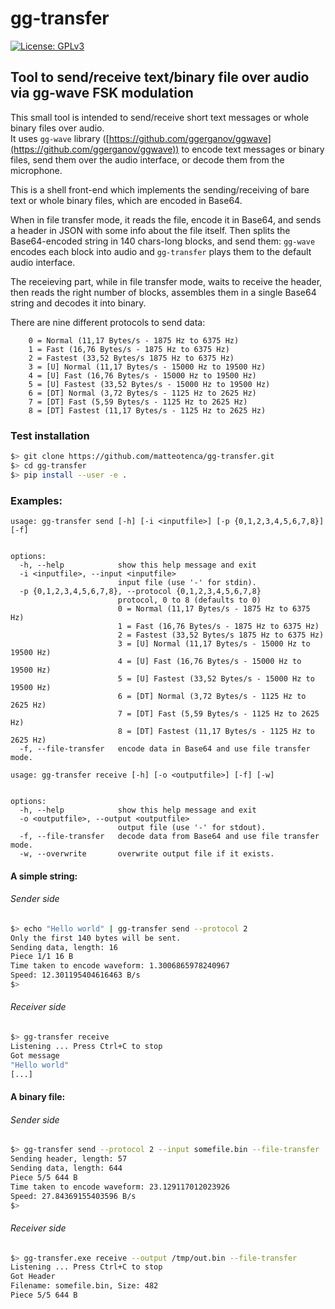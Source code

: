 # gg-transfer

[![License: GPLv3](https://img.shields.io/badge/license-GPLv3-blue.svg)](https://opensource.org/licenses/MIT)


## Tool to send/receive text/binary file over audio via gg-wave FSK modulation

This small tool is intended to send/receive short text messages or whole binary files over audio.  
It uses `gg-wave` library ([https://github.com/ggerganov/ggwave](https://github.com/ggerganov/ggwave)) to encode text messages or binary files, send
them over the audio interface, or decode them from the microphone.  

This is a shell front-end which implements the sending/receiving of bare text or whole binary files, which are encoded in Base64.

When in file transfer mode, it reads the file, encode it in Base64, and sends a header in JSON with some info about the file itself.
Then splits the Base64-encoded string in 140 chars-long blocks, and send them: `gg-wave` encodes each block into audio 
and `gg-transfer` plays them to the default audio interface.  
  
The receieving part, while in file transfer mode, waits to receive the header, then reads the right number of blocks, assembles them
in a single Base64 string and decodes it into binary.

There are nine different protocols to send data:
```
    0 = Normal (11,17 Bytes/s - 1875 Hz to 6375 Hz)
    1 = Fast (16,76 Bytes/s - 1875 Hz to 6375 Hz)
    2 = Fastest (33,52 Bytes/s 1875 Hz to 6375 Hz)
    3 = [U] Normal (11,17 Bytes/s - 15000 Hz to 19500 Hz)
    4 = [U] Fast (16,76 Bytes/s - 15000 Hz to 19500 Hz)
    5 = [U] Fastest (33,52 Bytes/s - 15000 Hz to 19500 Hz)
    6 = [DT] Normal (3,72 Bytes/s - 1125 Hz to 2625 Hz)
    7 = [DT] Fast (5,59 Bytes/s - 1125 Hz to 2625 Hz)
    8 = [DT] Fastest (11,17 Bytes/s - 1125 Hz to 2625 Hz)
```

### Test installation

```bash
$> git clone https://github.com/matteotenca/gg-transfer.git
$> cd gg-transfer
$> pip install --user -e .
```


### Examples:

```
usage: gg-transfer send [-h] [-i <inputfile>] [-p {0,1,2,3,4,5,6,7,8}] [-f]


options:
  -h, --help            show this help message and exit
  -i <inputfile>, --input <inputfile>
                        input file (use '-' for stdin).
  -p {0,1,2,3,4,5,6,7,8}, --protocol {0,1,2,3,4,5,6,7,8}
                        protocol, 0 to 8 (defaults to 0)
                        0 = Normal (11,17 Bytes/s - 1875 Hz to 6375 Hz)
                        1 = Fast (16,76 Bytes/s - 1875 Hz to 6375 Hz)
                        2 = Fastest (33,52 Bytes/s 1875 Hz to 6375 Hz)
                        3 = [U] Normal (11,17 Bytes/s - 15000 Hz to 19500 Hz)
                        4 = [U] Fast (16,76 Bytes/s - 15000 Hz to 19500 Hz)
                        5 = [U] Fastest (33,52 Bytes/s - 15000 Hz to 19500 Hz)
                        6 = [DT] Normal (3,72 Bytes/s - 1125 Hz to 2625 Hz)
                        7 = [DT] Fast (5,59 Bytes/s - 1125 Hz to 2625 Hz)
                        8 = [DT] Fastest (11,17 Bytes/s - 1125 Hz to 2625 Hz)
  -f, --file-transfer   encode data in Base64 and use file transfer mode.
```

```
usage: gg-transfer receive [-h] [-o <outputfile>] [-f] [-w]


options:
  -h, --help            show this help message and exit
  -o <outputfile>, --output <outputfile>
                        output file (use '-' for stdout).
  -f, --file-transfer   decode data from Base64 and use file transfer mode.
  -w, --overwrite       overwrite output file if it exists.
```
#### A simple string:

###### Sender side
```bash
$> echo "Hello world" | gg-transfer send --protocol 2
Only the first 140 bytes will be sent.
Sending data, length: 16
Piece 1/1 16 B
Time taken to encode waveform: 1.3006865978240967
Speed: 12.301195404616463 B/s
$>
```
###### Receiver side
```bash
$> gg-transfer receive
Listening ... Press Ctrl+C to stop
Got message
"Hello world"
[...]
```

#### A binary file:

###### Sender side
```bash
$> gg-transfer send --protocol 2 --input somefile.bin --file-transfer
Sending header, length: 57
Sending data, length: 644
Piece 5/5 644 B
Time taken to encode waveform: 23.129117012023926
Speed: 27.84369155403596 B/s
$>
```
###### Receiver side
```bash
$> gg-transfer.exe receive --output /tmp/out.bin --file-transfer
Listening ... Press Ctrl+C to stop
Got Header
Filename: somefile.bin, Size: 482
Piece 5/5 644 B
```
